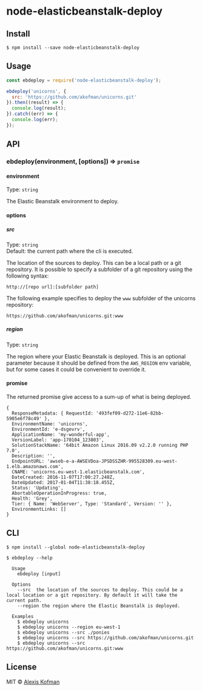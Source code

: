 # node-elasticbeanstalk-deploy

>


## Install

```
$ npm install --save node-elasticbeanstalk-deploy
```


## Usage

```js
const ebdeploy = require('node-elasticbeanstalk-deploy');

ebdeploy('unicorns', {
  src: 'https://github.com/akofman/unicorns.git'
}).then((result) => {
  console.log(result);
}).catch((err) => {
  console.log(err);
});
```


## API

### ebdeploy(environment, [options]) => `promise`

#### environment

Type: `string`

The Elastic Beanstalk environment to deploy.

#### options

##### src

Type: `string`<br>
Default: the current path where the cli is executed.

The location of the sources to deploy. This can be a local path or a git repository.
It is possible to specify a subfolder of a git repository using the following syntax:

`http://[repo url]:[subfolder path]`

The following example specifies to deploy the `www` subfolder of the unicorns repository:

`https://github.com/akofman/unicorns.git:www`


##### region

Type: `string`<br>

The region where your Elastic Beanstalk is deployed. This is an optional parameter because it should be defined from
the `AWS_REGION` env variable, but for some cases it could be convenient to override it.

#### promise

The returned promise give access to a sum-up of what is being deployed.

```
{
  ResponseMetadata: { RequestId: '493fef09-d272-11e6-82bb-5905e6f78c49' },
  EnvironmentName: 'unicorns',
  EnvironmentId: 'e-dsgevrv',
  ApplicationName: 'my-wonderful-app',
  VersionLabel: 'app-170104_123803',
  SolutionStackName: '64bit Amazon Linux 2016.09 v2.2.0 running PHP 7.0',
  Description: '',
  EndpointURL: 'awseb-e-a-AWSEVDoa-JPSDSSZHR-995528309.eu-west-1.elb.amazonaws.com',
  CNAME: 'unicorns.eu-west-1.elasticbeanstalk.com',
  DateCreated: 2016-11-07T17:00:27.248Z,
  DateUpdated: 2017-01-04T11:38:18.455Z,
  Status: 'Updating',
  AbortableOperationInProgress: true,
  Health: 'Grey',
  Tier: { Name: 'WebServer', Type: 'Standard', Version: '' },
  EnvironmentLinks: []
}
```

## CLI

```
$ npm install --global node-elasticbeanstalk-deploy
```

```
$ ebdeploy --help

  Usage
    ebdeploy [input]

  Options
    --src  the location of the sources to deploy. This could be a local location or a git repository. By default it will take the current path.
    --region the region where the Elastic Beanstalk is deployed.

  Examples
    $ ebdeploy unicorns
    $ ebdeploy unicorns --region eu-west-1
    $ ebdeploy unicorns --src ./ponies
    $ ebdeploy unicorns --src https://github.com/akofman/unicorns.git
    $ ebdeploy unicorns --src https://github.com/akofman/unicorns.git:www
```


## License

MIT © [Alexis Kofman](https://github.com/akofman)
